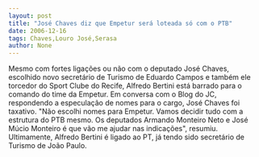 ```yaml
---
layout: post
title: "José Chaves diz que Empetur será loteada só com o PTB"
date: 2006-12-16
tags: Chaves,Louro José,Serasa
author: None
---
```

Mesmo com fortes ligações ou não com o deputado José Chaves, escolhido novo secretário de Turismo de Eduardo Campos e também ele torcedor do Sport Clube do Recife, Alfredo Bertini está barrado para o comando do time da Empetur.
Em conversa com o Blog do JC, respondendo a especulação de nomes para o cargo, José Chaves foi taxativo.
\"Não escolhi nomes para Empetur. Vamos decidir tudo com a estrutura do PTB mesmo. Os deputados Armando Monteiro Neto e José Múcio Monteiro é que vão me ajudar nas indicações\",
 resumiu. Ultimamente, Alfredo Bertini é ligado ao PT, já tendo sido secretário de Turismo de João Paulo. 